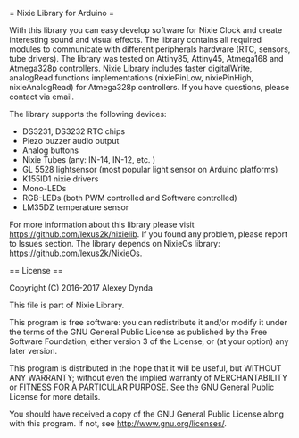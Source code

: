 = Nixie Library for Arduino =

With this library you can easy develop software for Nixie Clock and create
interesting sound and visual effects. The library contains all required
modules to communicate with different peripherals hardware (RTC, sensors,
tube drivers). The library was tested on Attiny85, Attiny45, Atmega168
and Atmega328p controllers. Nixie Library includes faster digitalWrite,
analogRead functions implementations (nixiePinLow, nixiePinHigh,
nixieAnalogRead) for Atmega328p controllers. If you have questions, please
contact via email.

The library supports the following devices:
 * DS3231, DS3232 RTC chips
 * Piezo buzzer audio output
 * Analog buttons
 * Nixie Tubes (any: IN-14, IN-12, etc. )
 * GL 5528 lightsensor (most popular light sensor on Arduino platforms)
 * K155ID1 nixie drivers
 * Mono-LEDs
 * RGB-LEDs (both PWM controlled and Software controlled)
 * LM35DZ temperature sensor

For more information about this library please visit
https://github.com/lexus2k/nixielib.
If you found any problem, please report to Issues section.
The library depends on NixieOs library:
https://github.com/lexus2k/NixieOs.

== License ==

Copyright (C) 2016-2017 Alexey Dynda

This file is part of Nixie Library.

This program is free software: you can redistribute it and/or modify
it under the terms of the GNU General Public License as published by
the Free Software Foundation, either version 3 of the License, or
(at your option) any later version.

This program is distributed in the hope that it will be useful,
but WITHOUT ANY WARRANTY; without even the implied warranty of
MERCHANTABILITY or FITNESS FOR A PARTICULAR PURPOSE.  See the
GNU General Public License for more details.

You should have received a copy of the GNU General Public License
along with this program.  If not, see <http://www.gnu.org/licenses/>.

